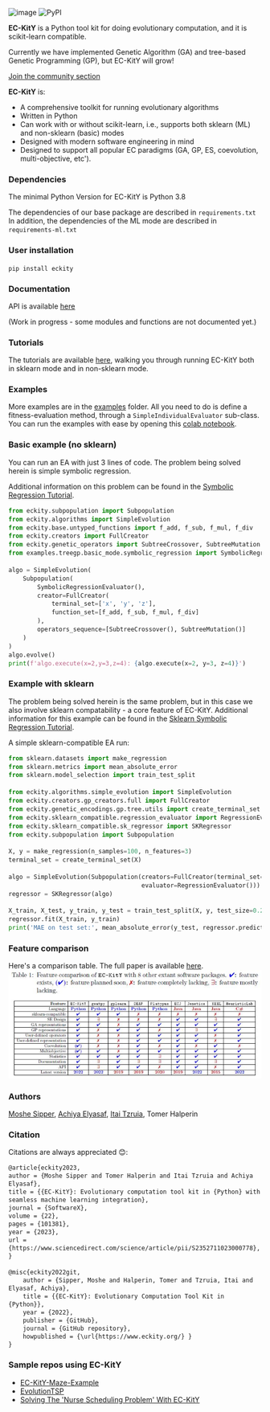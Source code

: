 ![image](https://user-images.githubusercontent.com/62753120/163423530-1c85e43f-48a9-4fbd-827e-f97a1f174db0.png)
![PyPI](https://img.shields.io/pypi/v/eckity)


**EC-KitY** is a Python tool kit for doing evolutionary computation, and it is scikit-learn compatible.

Currently we have implemented Genetic Algorithm (GA) and tree-based Genetic Programming (GP), but EC-KitY will grow!

[Join the community section](https://chat.eckity.org)

**EC-KitY** is:
- A comprehensive toolkit for running evolutionary algorithms
- Written in Python
- Can work with or without scikit-learn, i.e., supports both sklearn (ML) and non-sklearn (basic) modes
- Designed with modern software engineering in mind
- Designed to support all popular EC paradigms (GA, GP, ES, coevolution, multi-objective, etc').

### Dependencies
The minimal Python Version for EC-KitY is Python 3.8

The dependencies of our base package are described in `requirements.txt` 
In addition, the dependencies of the ML mode are described in `requirements-ml.txt` 

### User installation

`pip install eckity`

### Documentation

API is available [here](https://api.eckity.org)

(Work in progress - some modules and functions are not documented yet.)

### Tutorials
The tutorials are available [here](https://github.com/EC-KitY/EC-KitY/wiki/Tutorials), walking you through running EC-KitY both in sklearn mode and in non-sklearn mode.

### Examples
More examples are in the [examples](https://github.com/EC-KitY/EC-KitY/tree/main/examples "examples") folder.
All you need to do is define a fitness-evaluation method, through a `SimpleIndividualEvaluator` sub-class.
You can run the examples with ease by opening this [colab notebook](https://colab.research.google.com/drive/1mpr3EGb1rpoK-_zugszQkv1sWVm-ZQiB?usp=sharing).

### Basic example (no sklearn)
You can run an EA with just 3 lines of code. The problem being solved herein is simple symbolic regression.

Additional information on this problem can be found in the [Symbolic Regression Tutorial](https://github.com/EC-KitY/EC-KitY/wiki/Tutorial:-Symbolic-Regression).
```python
from eckity.subpopulation import Subpopulation
from eckity.algorithms import SimpleEvolution
from eckity.base.untyped_functions import f_add, f_sub, f_mul, f_div
from eckity.creators import FullCreator
from eckity.genetic_operators import SubtreeCrossover, SubtreeMutation
from examples.treegp.basic_mode.symbolic_regression import SymbolicRegressionEvaluator

algo = SimpleEvolution(
    Subpopulation(
        SymbolicRegressionEvaluator(),
        creator=FullCreator(
            terminal_set=['x', 'y', 'z'],
            function_set=[f_add, f_sub, f_mul, f_div]
        ),
        operators_sequence=[SubtreeCrossover(), SubtreeMutation()]
    )
)
algo.evolve()
print(f'algo.execute(x=2,y=3,z=4): {algo.execute(x=2, y=3, z=4)}')
```

### Example with sklearn

The problem being solved herein is the same problem, but in this case we also involve sklearn compatability - a core feature of EC-KitY.
Additional information for this example can be found in the [Sklearn Symbolic Regression Tutorial](https://github.com/EC-KitY/EC-KitY/wiki/Tutorial:-Sklearn-Compatible-Symbolic-Regression).

A simple sklearn-compatible EA run:

```python
from sklearn.datasets import make_regression
from sklearn.metrics import mean_absolute_error
from sklearn.model_selection import train_test_split

from eckity.algorithms.simple_evolution import SimpleEvolution
from eckity.creators.gp_creators.full import FullCreator
from eckity.genetic_encodings.gp.tree.utils import create_terminal_set
from eckity.sklearn_compatible.regression_evaluator import RegressionEvaluator
from eckity.sklearn_compatible.sk_regressor import SKRegressor
from eckity.subpopulation import Subpopulation

X, y = make_regression(n_samples=100, n_features=3)
terminal_set = create_terminal_set(X)

algo = SimpleEvolution(Subpopulation(creators=FullCreator(terminal_set=terminal_set),
                                     evaluator=RegressionEvaluator()))
regressor = SKRegressor(algo)

X_train, X_test, y_train, y_test = train_test_split(X, y, test_size=0.2)
regressor.fit(X_train, y_train)
print('MAE on test set:', mean_absolute_error(y_test, regressor.predict(X_test)))
```

### Feature comparison
Here's a comparison table. The full paper is available [here](https://arxiv.org/abs/2207.10367).
![image](https://github.com/EC-KitY/EC-KitY/blob/main/features.JPG?raw=true)

### Authors
[Moshe Sipper](http://www.moshesipper.com/ "Moshe Sipper"), 
[Achiya Elyasaf](https://achiya.elyasaf.net/ "Achiya Elyasaf"),
[Itai Tzruia](https://www.linkedin.com/in/itai-tzruia-4a47a91b8/),
Tomer Halperin

### Citation

Citations are always appreciated 😊:
```
@article{eckity2023,
author = {Moshe Sipper and Tomer Halperin and Itai Tzruia and Achiya Elyasaf},
title = {{EC-KitY}: Evolutionary computation tool kit in {Python} with seamless machine learning integration},
journal = {SoftwareX},
volume = {22},
pages = {101381},
year = {2023},
url = {https://www.sciencedirect.com/science/article/pii/S2352711023000778},
}

@misc{eckity2022git,
    author = {Sipper, Moshe and Halperin, Tomer and Tzruia, Itai and  Elyasaf, Achiya},
    title = {{EC-KitY}: Evolutionary Computation Tool Kit in {Python}},
    year = {2022},
    publisher = {GitHub},
    journal = {GitHub repository},
    howpublished = {\url{https://www.eckity.org/} }
}

```

### Sample repos using EC-KitY
- [EC-KitY-Maze-Example](https://github.com/RonMichal/EC-KitY-Maze-Example/tree/maze_example/examples/vectorga/maze)
- [EvolutionTSP](https://github.com/nogazax/EvolutionTSP)
- [Solving The 'Nurse Scheduling Problem' With EC-KitY](https://github.com/harelaf/Nurse-Scheduling-Problem)






